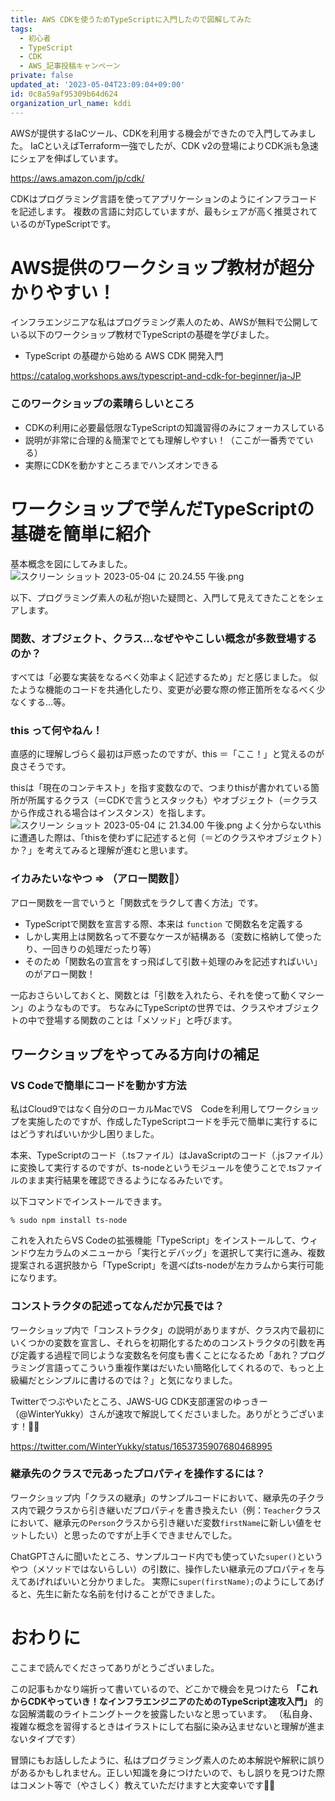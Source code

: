 ```yaml
---
title: AWS CDKを使うためTypeScriptに入門したので図解してみた
tags:
  - 初心者
  - TypeScript
  - CDK
  - AWS_記事投稿キャンペーン
private: false
updated_at: '2023-05-04T23:09:04+09:00'
id: 0c8a59af95309b64d624
organization_url_name: kddi
---
```

AWSが提供するIaCツール、CDKを利用する機会ができたので入門してみました。
IaCといえばTerraform一強でしたが、CDK v2の登場によりCDK派も急速にシェアを伸ばしています。

https://aws.amazon.com/jp/cdk/

CDKはプログラミング言語を使ってアプリケーションのようにインフラコードを記述します。
複数の言語に対応していますが、最もシェアが高く推奨されているのがTypeScriptです。


# AWS提供のワークショップ教材が超分かりやすい！

インフラエンジニアな私はプログラミング素人のため、AWSが無料で公開している以下のワークショップ教材でTypeScriptの基礎を学びました。

- TypeScript の基礎から始める AWS CDK 開発入門

https://catalog.workshops.aws/typescript-and-cdk-for-beginner/ja-JP

### このワークショップの素晴らしいところ
- CDKの利用に必要最低限なTypeScriptの知識習得のみにフォーカスしている
- 説明が非常に合理的＆簡潔でとても理解しやすい！（ここが一番秀でている）
- 実際にCDKを動かすところまでハンズオンできる


# ワークショップで学んだTypeScriptの基礎を簡単に紹介

基本概念を図にしてみました。
![スクリーン ショット 2023-05-04 に 20.24.55 午後.png](https://qiita-image-store.s3.ap-northeast-1.amazonaws.com/0/1633856/2c7b60ef-8b4d-9d66-9b2c-a0eb5a15f962.png)

以下、プログラミング素人の私が抱いた疑問と、入門して見えてきたことをシェアします。

### 関数、オブジェクト、クラス…なぜややこしい概念が多数登場するのか？
すべては「必要な実装をなるべく効率よく記述するため」だと感じました。
似たような機能のコードを共通化したり、変更が必要な際の修正箇所をなるべく少なくする…等。

### this って何やねん！
直感的に理解しづらく最初は戸惑ったのですが、this ＝「ここ！」と覚えるのが良さそうです。

thisは「現在のコンテキスト」を指す変数なので、つまりthisが書かれている箇所が所属するクラス（＝CDKで言うとスタックも）やオブジェクト（＝クラスから作成される場合はインスタンス）を指します。
![スクリーン ショット 2023-05-04 に 21.34.00 午後.png](https://qiita-image-store.s3.ap-northeast-1.amazonaws.com/0/1633856/1c0f5d9b-55ac-a65c-907f-01d0bea357c4.png)
よく分からないthisに遭遇した際は、「thisを使わずに記述すると何（＝どのクラスやオブジェクト）か？」を考えてみると理解が進むと思います。


### イカみたいなやつ => （アロー関数🦑）
アロー関数を一言でいうと「関数式をラクして書く方法」です。

- TypeScriptで関数を宣言する際、本来は `function` で関数名を定義する
- しかし実用上は関数名って不要なケースが結構ある（変数に格納して使ったり、一回きりの処理だったり等）
- そのため「関数名の宣言をすっ飛ばして引数＋処理のみを記述すればいい」のがアロー関数！

一応おさらいしておくと、関数とは「引数を入れたら、それを使って動くマシーン」のようなものです。
ちなみにTypeScriptの世界では、クラスやオブジェクトの中で登場する関数のことは「メソッド」と呼びます。


## ワークショップをやってみる方向けの補足

### VS Codeで簡単にコードを動かす方法
私はCloud9ではなく自分のローカルMacでVS　Codeを利用してワークショップを実施したのですが、作成したTypeScriptコードを手元で簡単に実行するにはどうすればいいか少し困りました。

本来、TypeScriptのコード（.tsファイル）はJavaScriptのコード（.jsファイル）に変換して実行するのですが、ts-nodeというモジュールを使うことで.tsファイルのまま実行結果を確認できるようになるみたいです。

以下コマンドでインストールできます。

```zsh:ターミナル
% sudo npm install ts-node
```

これを入れたらVS Codeの拡張機能「TypeScript」をインストールして、ウィンドウ左カラムのメニューから「実行とデバッグ」を選択して実行に進み、複数提案される選択肢から「TypeScript」を選べばts-nodeが左カラムから実行可能になります。

### コンストラクタの記述ってなんだか冗長では？
ワークショップ内で「コンストラクタ」の説明がありますが、クラス内で最初にいくつかの変数を宣言し、それらを初期化するためのコンストラクタの引数を再び定義する過程で同じような変数名を何度も書くことになるため「あれ？プログラミング言語ってこういう重複作業はだいたい簡略化してくれるので、もっと上級編だとシンプルに書けるのでは？」と気になりました。

Twitterでつぶやいたところ、JAWS-UG CDK支部運営のゆっきー（@WinterYukky）さんが速攻で解説してくださいました。ありがとうございます！🙇‍♂️

https://twitter.com/WinterYukky/status/1653735907680468995

### 継承先のクラスで元あったプロパティを操作するには？
ワークショップ内「クラスの継承」のサンプルコードにおいて、継承先の子クラス内で親クラスから引き継いだプロパティを書き換えたい（例：`Teacher`クラスにおいて、継承元の`Person`クラスから引き継いだ変数`firstName`に新しい値をセットしたい）と思ったのですが上手くできませんでした。

ChatGPTさんに聞いたところ、サンプルコード内でも使っていた`super()`というやつ（メソッドではないらしい）の引数に、操作したい継承元のプロパティを与えてあげればいいと分かりました。
実際に`super(firstName);`のようにしてあげると、先生に新たな名前を付けることができました。


# おわりに
ここまで読んでくださってありがとうございました。

この記事もかなり端折って書いているので、どこかで機会を見つけたら **「これからCDKやっていき！なインフラエンジニアのためのTypeScript速攻入門」** 的な図解満載のライトニングトークを披露したいなと思っています。
（私自身、複雑な概念を習得するときはイラストにして右脳に染み込ませないと理解が進まないタイプです）

冒頭にもお話ししたように、私はプログラミング素人のため本解説や解釈に誤りがあるかもしれません。正しい知識を身につけたいので、もし誤りを見つけた際はコメント等で（やさしく）教えていただけますと大変幸いです🙇‍♂️
